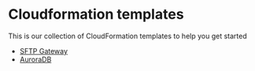 # Cloudformation templates

This is our collection of CloudFormation templates to help you get started 

* [SFTP Gateway](https://github.com/ThornTechPublic/Cloudformation-templates/tree/master/SFTPGateway)
* [AuroraDB](https://github.com/ThornTechPublic/Cloudformation-templates/tree/master/AuroraDB)
